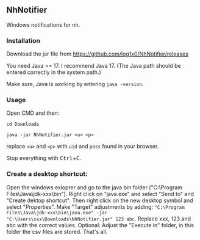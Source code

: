 ## NhNotifier

Windows notifications for nh.

### Installation

Download the jar file from https://github.com/log1x0/NhNotifier/releases

You need Java >= 17. I recommend Java 17. (The Java path should be entered
correctly in the system path.)

Make sure, Java is working by entering `java -version`.

### Usage

Open CMD and then:

`cd Downloads`

`java -jar NhNotifier.jar <u> <p>`

replace `<u>` and `<p>` with `uid` and `pass` found in your browser.

Stop everything with <kbd>Ctrl</kbd>+<kbd>C</kbd>.

### Create a desktop shortcut:

Open the windows exloprer and go to the java bin folder ("C:\Program Files\Java\jdk-xxx\bin"). Right click on "java.exe" and select "Send to" and "Create dektop shortcut". Then right click on the new desktop symbol and select "Properties". Make "Target" adjustments by adding: `"C:\Program Files\Java\jdk-xxx\bin\java.exe" -jar "C:\Users\xxx\Downloads\NhNotifier.jar" 123 abc`. Replace xxx, 123 and abc with the correct values. Optional: Adjust the "Execute in" folder, in this folder the csv files are stored. That's all.

